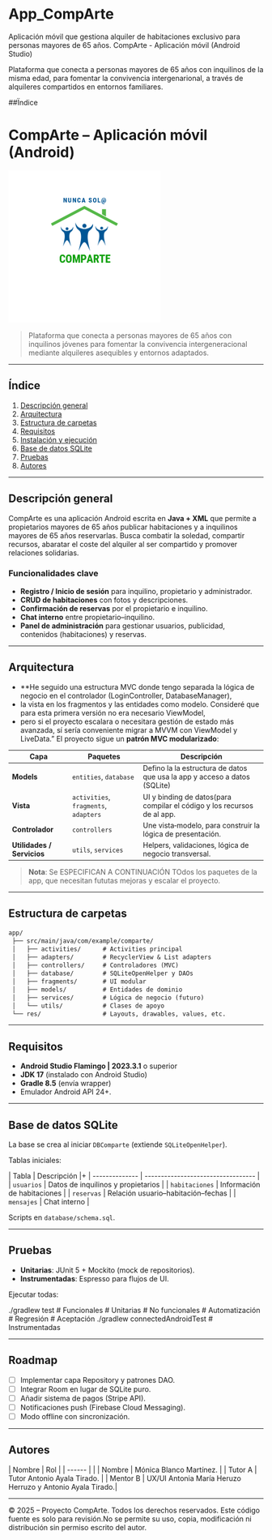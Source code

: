 # App_CompArte
Aplicación móvil que gestiona alquiler de habitaciones exclusivo para personas mayores de 65 años.
CompArte - Aplicación móvil (Android Studio)

Plataforma que conecta a personas mayores de 65 años con inquilinos de la misma edad, para fomentar la convivencia intergenarional, a través de
alquileres compartidos en entornos familiares.

##Ïndice

# CompArte – Aplicación móvil (Android)

![CompArte logo](imagenes/comparte-logo.png)

> Plataforma que conecta a personas mayores de 65 años con inquilinos jóvenes para fomentar la convivencia intergeneracional mediante alquileres asequibles y entornos adaptados.

---

## Índice

1. [Descripción general](#descripción-general)
2. [Arquitectura](#arquitectura)
3. [Estructura de carpetas](#estructura-de-carpetas)
4. [Requisitos](#requisitos)
5. [Instalación y ejecución](#instalación-y-ejecución)
6. [Base de datos SQLite](#base-de-datos-sqlite)
7. [Pruebas](#pruebas)
8. [Autores](#autores)

---

## Descripción general

CompArte es una aplicación Android escrita en **Java + XML** que permite a propietarios mayores de 65 años publicar habitaciones y a inquilinos mayores de 65 años reservarlas. 
Busca combatir la soledad, compartir recursos, abaratar el coste del alquiler al ser compartido y promover relaciones solidarias.

### Funcionalidades clave

* **Registro / Inicio de sesión** para inquilino, propietario y administrador.
* **CRUD de habitaciones** con fotos y descripciones. 
* **Confirmación de reservas** por el propietario e inquilino.
* **Chat interno** entre propietario–inquilino.
* **Panel de administración** para gestionar usuarios, publicidad, contenidos (habitaciones) y reservas.

---

## Arquitectura
* **He seguido una estructura MVC donde tengo separada la lógica de negocio en el controlador (LoginController, DatabaseManager), 
* la vista en los fragmentos y las entidades como modelo. Consideré que para esta primera versión no era necesario ViewModel, 
* pero si el proyecto escalara o necesitara gestión de estado más avanzada, sí sería conveniente migrar a MVVM con ViewModel y LiveData.”
El proyecto sigue un **patrón MVC modularizado**:



| Capa                       | Paquetes                              | Descripción                                                               |
|----------------------------|---------------------------------------|---------------------------------------------------------------------------|
| **Models**                 | `entities`, `database`                | Defino la la estructura de datos que usa la app y acceso a datos (SQLite) |
| **Vista**                  | `activities`, `fragments`, `adapters` | UI y binding de datos(para compilar el código y los recursos de al app.   |
| **Controlador**            | `controllers`                         | Une vista‑modelo, para construir la lógica de presentación.               |
| **Utilidades / Servicios** | `utils`, `services`                   | Helpers, validaciones, lógica de negocio transversal.                     |

> **Nota**: Se ESPECIFICAN A CONTINUACIÓN TOdos los paquetes de la app, que necesitan fututas mejoras y escalar el proyecto.

---

## Estructura de carpetas

```
app/
 ├── src/main/java/com/example/comparte/
 │   ├── activities/      # Activities principal
 │   ├── adapters/        # RecyclerView & List adapters
 │   ├── controllers/     # Controladores (MVC)
 │   ├── database/        # SQLiteOpenHelper y DAOs
 │   ├── fragments/       # UI modular
 │   ├── models/          # Entidades de dominio
 │   ├── services/        # Lógica de negocio (futuro)
 │   └── utils/           # Clases de apoyo
 └── res/                 # Layouts, drawables, values, etc.
```

---

## Requisitos

* **Android Studio Flamingo | 2023.3.1** o superior
* **JDK 17** (instalado con Android Studio)
* **Gradle 8.5** (envía wrapper)
* Emulador Android API 24+.

---


##  Base de datos SQLite

La base se crea al iniciar `DBComparte` (extiende `SQLiteOpenHelper`).

Tablas iniciales:

| Tabla          | Descripción                        |+
| -------------- | ---------------------------------- |
| `usuarios`     | Datos de inquilinos y propietarios |
| `habitaciones` | Información de habitaciones        |
| `reservas`     | Relación usuario–habitación–fechas |
| `mensajes`     | Chat interno                       |

Scripts en `database/schema.sql`.

---

## Pruebas

* **Unitarias**: JUnit 5 + Mockito (mock de repositorios).
* **Instrumentadas**: Espresso para flujos de UI.

Ejecutar todas:


./gradlew test          # Funcionales # Unitarias # No funcionales # Automatización # Regresión # Aceptación
./gradlew connectedAndroidTest   # Instrumentadas


---

## Roadmap

* [ ] Implementar capa Repository y patrones DAO.
* [ ] Integrar Room en lugar de SQLite puro.
* [ ] Añadir sistema de pagos (Stripe API).
* [ ] Notificaciones push (Firebase Cloud Messaging).
* [ ] Modo offline con sincronización.

---

## Autores

| Nombre | Rol |
| ------ |  |
| Nombre | Mónica Blanco Martínez. |
| Tutor A | Tutor Antonio  Ayala Tirado. |
| Mentor B | UX/UI  Antonia María Heruzo Herruzo y Antonio Ayala Tirado.|

---

© 2025 – Proyecto CompArte. 
Todos los derechos reservados.
Este código fuente es solo para revisión.No se permite su uso, copia, modificación ni distribución sin permiso escrito del autor.
